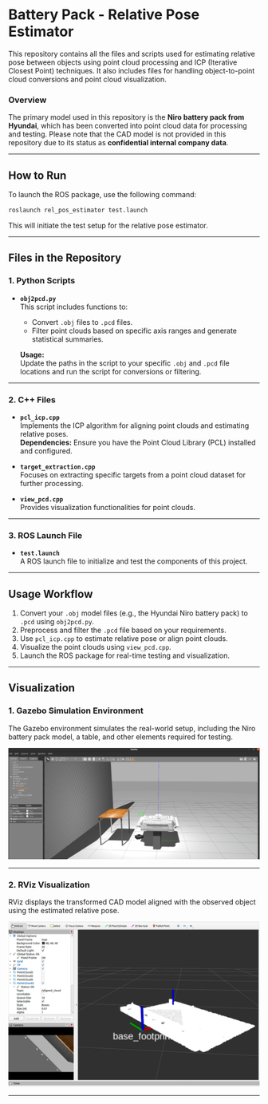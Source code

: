# Battery Pack - Relative Pose Estimator

This repository contains all the files and scripts used for estimating relative pose between objects using point cloud processing and ICP (Iterative Closest Point) techniques. It also includes files for handling object-to-point cloud conversions and point cloud visualization.

### Overview

The primary model used in this repository is the **Niro battery pack from Hyundai**, which has been converted into point cloud data for processing and testing. Please note that the CAD model is not provided in this repository due to its status as **confidential internal company data**.

---

## How to Run

To launch the ROS package, use the following command:

```bash
roslaunch rel_pos_estimator test.launch
```

This will initiate the test setup for the relative pose estimator.

---

## Files in the Repository

### 1. **Python Scripts**
- **`obj2pcd.py`**  
  This script includes functions to:
  - Convert `.obj` files to `.pcd` files.
  - Filter point clouds based on specific axis ranges and generate statistical summaries.
  
  **Usage:**  
  Update the paths in the script to your specific `.obj` and `.pcd` file locations and run the script for conversions or filtering.

---

### 2. **C++ Files**
- **`pcl_icp.cpp`**  
  Implements the ICP algorithm for aligning point clouds and estimating relative poses.  
  **Dependencies:** Ensure you have the Point Cloud Library (PCL) installed and configured.

- **`target_extraction.cpp`**  
  Focuses on extracting specific targets from a point cloud dataset for further processing.

- **`view_pcd.cpp`**  
  Provides visualization functionalities for point clouds.

---

### 3. **ROS Launch File**
- **`test.launch`**  
  A ROS launch file to initialize and test the components of this project.

---

## Usage Workflow

1. Convert your `.obj` model files (e.g., the Hyundai Niro battery pack) to `.pcd` using `obj2pcd.py`.
2. Preprocess and filter the `.pcd` file based on your requirements.
3. Use `pcl_icp.cpp` to estimate relative pose or align point clouds.
4. Visualize the point clouds using `view_pcd.cpp`.
5. Launch the ROS package for real-time testing and visualization.

---

## Visualization

### 1. Gazebo Simulation Environment
The Gazebo environment simulates the real-world setup, including the Niro battery pack model, a table, and other elements required for testing. 

![Gazebo Simulation](images/gazebo_simulation.png)

---

### 2. RViz Visualization
RViz displays the transformed CAD model aligned with the observed object using the estimated relative pose.

![RViz Visualization](images/rviz_visualization.png)

---
